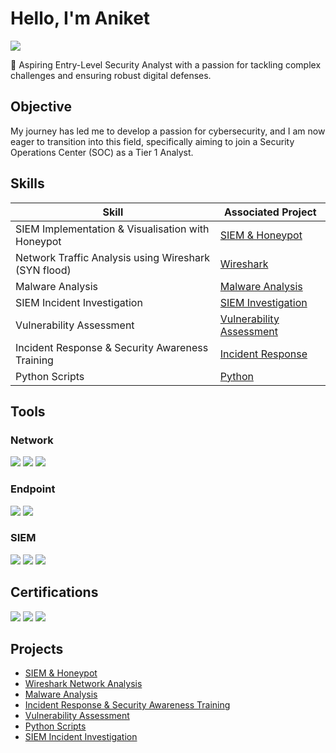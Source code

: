 # Hello, I'm Aniket
<a href="https://linkedin.com/in/aniket-kolte"><img src="https://img.shields.io/badge/-LinkedIn-0072b1?&style=for-the-badge&logo=linkedin&logoColor=white" /></a>

🔐 Aspiring Entry-Level Security Analyst with a passion for tackling complex challenges and ensuring robust digital defenses.

## Objective

My journey has led me to develop a passion for cybersecurity, and I am now eager to transition into this field, specifically aiming to join a Security Operations Center (SOC) as a Tier 1 Analyst.

## Skills

| Skill                                                      | Associated Project         |
|------------------------------------------------------------|----------------------------|
| SIEM Implementation & Visualisation with Honeypot          | <a href="https://github.com/laaaaaarry/SIEM-Honeypot/tree/main">SIEM & Honeypot</a> |
| Network Traffic Analysis using Wireshark (SYN flood)       | <a href="https://github.com/laaaaaarry/Wireshark/tree/main">Wireshark</a> | 
| Malware Analysis                                           | <a href="https://github.com/laaaaaarry/Malware-Analysis">Malware Analysis</a> |
| SIEM Incident Investigation                                | <a href="https://github.com/laaaaaarry/SIEM-Investigation/tree/main">SIEM Investigation</a> |
| Vulnerability Assessment                                   | <a href="https://github.com/laaaaaarry/Vulnerability-Assessment">Vulnerability Assessment</a> |
| Incident Response & Security Awareness Training            | <a href="https://github.com/laaaaaarry/Incident-Response">Incident Response</a> |
| Python Scripts                                             | <a href="https://github.com/laaaaaarry/Python-scripts/tree/main">Python</a> |

## Tools

### Network
<div>
    <img src="https://img.shields.io/badge/-Wireshark-1679A7?&style=for-the-badge&logo=Wireshark&logoColor=white" />
    <img src="https://img.shields.io/badge/-Suricata-EF3B2D?&style=for-the-badge&logo=Suricata&logoColor=white" />
    <img src="https://img.shields.io/badge/-Zeek-777BB4?&style=for-the-badge&logo=Zeek&logoColor=white" />
</div>

### Endpoint
<div>
    <img src="https://img.shields.io/badge/-Microsoft_Defender_for_Endpoint-00A4EF?&style=for-the-badge&logo=Microsoft&logoColor=white" />
    <img src="https://img.shields.io/badge/-Velociraptor-4B275F?&style=for-the-badge&logo=Velociraptor&logoColor=white" />
</div>

### SIEM
<div>
    <img src="https://img.shields.io/badge/-Microsoft_Sentinel-0078D4?&style=for-the-badge&logo=Microsoft&logoColor=white" />
    <img src="https://img.shields.io/badge/-Splunk-000000?&style=for-the-badge&logo=Splunk&logoColor=white" />
    <img src="https://img.shields.io/badge/-Elastic-005571?&style=for-the-badge&logo=Elastic&logoColor=white" />
</div>

## Certifications
<div>
<img src="https://img.shields.io/badge/-ISC2_CC-005571?&style=for-the-badge&logo=ISC2&logoColor=white" />
<img src="https://img.shields.io/badge/-Google_Cybersecurity_Professional-4285F4?&style=for-the-badge&logo=Google&logoColor=white" />
<img src="https://img.shields.io/badge/-PG_Cybersecurity_Simplilearn-000000?&style=for-the-badge&logo=Simplilearn&logoColor=white" />
</div>

## Projects
- <a href="https://github.com/laaaaaarry/SIEM-Honeypot/tree/main">SIEM & Honeypot</a>
- <a href="https://github.com/laaaaaarry/Wireshark/tree/main">Wireshark Network Analysis</a>
- <a href="https://github.com/laaaaaarry/Malware-Analysis">Malware Analysis</a>
- <a href="https://github.com/laaaaaarry/Incident-Response">Incident Response & Security Awareness Training</a>
- <a href="https://github.com/laaaaaarry/Vulnerability-Assessment">Vulnerability Assessment</a>
- <a href="https://github.com/laaaaaarry/Python-scripts/tree/main">Python Scripts</a>
- <a href="https://github.com/laaaaaarry/SIEM-Investigation/tree/main">SIEM Incident Investigation</a>
